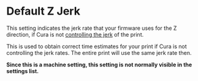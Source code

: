 Default Z Jerk
====
This setting indicates the jerk rate that your firmware uses for the Z direction, if Cura is not [controlling the jerk](./jerk_enabled.md) of the print.

This is used to obtain correct time estimates for your print if Cura is not controlling the jerk rates. The entire print will use the same jerk rate then.

**Since this is a machine setting, this setting is not normally visible in the settings list.**